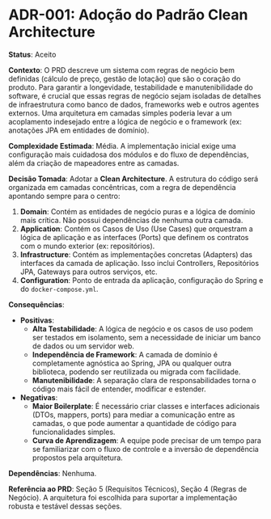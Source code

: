 # ADR-001: Adoção do Padrão Clean Architecture

**Status**: Aceito

**Contexto**: O PRD descreve um sistema com regras de negócio bem definidas (cálculo de preço, gestão de lotação) que são o coração do produto. Para garantir a longevidade, testabilidade e manutenibilidade do software, é crucial que essas regras de negócio sejam isoladas de detalhes de infraestrutura como banco de dados, frameworks web e outros agentes externos. Uma arquitetura em camadas simples poderia levar a um acoplamento indesejado entre a lógica de negócio e o framework (ex: anotações JPA em entidades de domínio).

**Complexidade Estimada**: Média. A implementação inicial exige uma configuração mais cuidadosa dos módulos e do fluxo de dependências, além da criação de mapeadores entre as camadas.

**Decisão Tomada**: Adotar a **Clean Architecture**. A estrutura do código será organizada em camadas concêntricas, com a regra de dependência apontando sempre para o centro:
1.  **Domain**: Contém as entidades de negócio puras e a lógica de domínio mais crítica. Não possui dependências de nenhuma outra camada.
2.  **Application**: Contém os Casos de Uso (Use Cases) que orquestram a lógica de aplicação e as interfaces (Ports) que definem os contratos com o mundo exterior (ex: repositórios).
3.  **Infrastructure**: Contém as implementações concretas (Adapters) das interfaces da camada de aplicação. Isso inclui Controllers, Repositórios JPA, Gateways para outros serviços, etc.
4.  **Configuration**: Ponto de entrada da aplicação, configuração do Spring e do `docker-compose.yml`.

**Consequências**:
*   **Positivas**:
    *   **Alta Testabilidade**: A lógica de negócio e os casos de uso podem ser testados em isolamento, sem a necessidade de iniciar um banco de dados ou um servidor web.
    *   **Independência de Framework**: A camada de domínio é completamente agnóstica ao Spring, JPA ou qualquer outra biblioteca, podendo ser reutilizada ou migrada com facilidade.
    *   **Manutenibilidade**: A separação clara de responsabilidades torna o código mais fácil de entender, modificar e estender.
*   **Negativas**:
    *   **Maior Boilerplate**: É necessário criar classes e interfaces adicionais (DTOs, mappers, ports) para mediar a comunicação entre as camadas, o que pode aumentar a quantidade de código para funcionalidades simples.
    *   **Curva de Aprendizagem**: A equipe pode precisar de um tempo para se familiarizar com o fluxo de controle e a inversão de dependência propostos pela arquitetura.

**Dependências**: Nenhuma.

**Referência ao PRD**: Seção 5 (Requisitos Técnicos), Seção 4 (Regras de Negócio). A arquitetura foi escolhida para suportar a implementação robusta e testável dessas seções.
